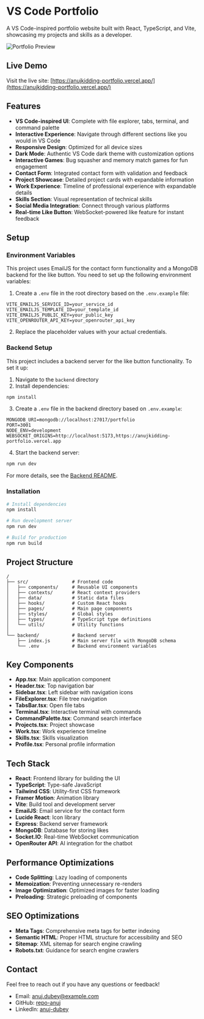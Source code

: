 # VS Code Portfolio

A VS Code-inspired portfolio website built with React, TypeScript, and Vite, showcasing my projects and skills as a developer.

![Portfolio Preview](public/portfolio-preview.png)

## Live Demo

Visit the live site: [https://anujkidding-portfolio.vercel.app/](https://anujkidding-portfolio.vercel.app/)

## Features

- **VS Code-inspired UI**: Complete with file explorer, tabs, terminal, and command palette
- **Interactive Experience**: Navigate through different sections like you would in VS Code
- **Responsive Design**: Optimized for all device sizes
- **Dark Mode**: Authentic VS Code dark theme with customization options
- **Interactive Games**: Bug squasher and memory match games for fun engagement
- **Contact Form**: Integrated contact form with validation and feedback
- **Project Showcase**: Detailed project cards with expandable information
- **Work Experience**: Timeline of professional experience with expandable details
- **Skills Section**: Visual representation of technical skills
- **Social Media Integration**: Connect through various platforms
- **Real-time Like Button**: WebSocket-powered like feature for instant feedback

## Setup

### Environment Variables

This project uses EmailJS for the contact form functionality and a MongoDB backend for the like button. You need to set up the following environment variables:

1. Create a `.env` file in the root directory based on the `.env.example` file:

```
VITE_EMAILJS_SERVICE_ID=your_service_id
VITE_EMAILJS_TEMPLATE_ID=your_template_id
VITE_EMAILJS_PUBLIC_KEY=your_public_key
VITE_OPENROUTER_API_KEY=your_openrouter_api_key
```

2. Replace the placeholder values with your actual credentials.

### Backend Setup

This project includes a backend server for the like button functionality. To set it up:

1. Navigate to the `backend` directory
2. Install dependencies:

```bash
npm install
```

3. Create a `.env` file in the backend directory based on `.env.example`:

```
MONGODB_URI=mongodb://localhost:27017/portfolio
PORT=3001
NODE_ENV=development
WEBSOCKET_ORIGINS=http://localhost:5173,https://anujkidding-portfolio.vercel.app
```

4. Start the backend server:

```bash
npm run dev
```

For more details, see the [Backend README](backend/README.md).

### Installation

```bash
# Install dependencies
npm install

# Run development server
npm run dev

# Build for production
npm run build
```

## Project Structure

```
/
├── src/                # Frontend code
│   ├── components/     # Reusable UI components
│   ├── contexts/       # React context providers
│   ├── data/           # Static data files
│   ├── hooks/          # Custom React hooks
│   ├── pages/          # Main page components
│   ├── styles/         # Global styles
│   ├── types/          # TypeScript type definitions
│   └── utils/          # Utility functions
│
└── backend/            # Backend server
    ├── index.js        # Main server file with MongoDB schema
    └── .env            # Backend environment variables
```

## Key Components

- **App.tsx**: Main application component
- **Header.tsx**: Top navigation bar
- **Sidebar.tsx**: Left sidebar with navigation icons
- **FileExplorer.tsx**: File tree navigation
- **TabsBar.tsx**: Open file tabs
- **Terminal.tsx**: Interactive terminal with commands
- **CommandPalette.tsx**: Command search interface
- **Projects.tsx**: Project showcase
- **Work.tsx**: Work experience timeline
- **Skills.tsx**: Skills visualization
- **Profile.tsx**: Personal profile information

## Tech Stack

- **React**: Frontend library for building the UI
- **TypeScript**: Type-safe JavaScript
- **Tailwind CSS**: Utility-first CSS framework
- **Framer Motion**: Animation library
- **Vite**: Build tool and development server
- **EmailJS**: Email service for the contact form
- **Lucide React**: Icon library
- **Express**: Backend server framework
- **MongoDB**: Database for storing likes
- **Socket.IO**: Real-time WebSocket communication
- **OpenRouter API**: AI integration for the chatbot

## Performance Optimizations

- **Code Splitting**: Lazy loading of components
- **Memoization**: Preventing unnecessary re-renders
- **Image Optimization**: Optimized images for faster loading
- **Preloading**: Strategic preloading of components

## SEO Optimizations

- **Meta Tags**: Comprehensive meta tags for better indexing
- **Semantic HTML**: Proper HTML structure for accessibility and SEO
- **Sitemap**: XML sitemap for search engine crawling
- **Robots.txt**: Guidance for search engine crawlers

## Contact

Feel free to reach out if you have any questions or feedback!

- Email: anuj.dubey@example.com
- GitHub: [repo-anuj](https://github.com/repo-anuj)
- LinkedIn: [anuj-dubey](https://linkedin.com/in/anuj-dubey)
